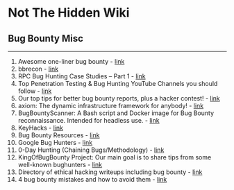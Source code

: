 # Not The Hidden Wiki

## Bug Bounty Misc
-----

1. Awesome one-liner bug bounty - [link](https://www.scyllaforums.com/Thread/awesome-one-liner-bug-bounty.113/)
2. bbrecon - [link](https://github.com/serain/bbrecon)
3. RPC Bug Hunting Case Studies – Part 1 - [link](https://www.fortinet.com/blog/threat-research/the-case-studies-of-microsoft-windows-remote-procedure-call-serv)
4. Top Penetration Testing & Bug Hunting YouTube Channels you should follow - [link](https://www.linkedin.com/posts/omarsalama_pentesting-bugbounty-vulnerabilities-activity-6734397230221938688-c2Jq)
5. Our top tips for better bug bounty reports, plus a hacker contest! - [link](https://about.gitlab.com/blog/2020/09/28/top-tips-for-better-bug-bounty-reports-and-a-hacker-contest/#celebrating-great-reports-and-great-reporters)
6. axiom: The dynamic infrastructure framework for anybody! - [link](https://github.com/pry0cc/axiom)
7. BugBountyScanner: A Bash script and Docker image for Bug Bounty reconnaissance. Intended for headless use. - [link](https://github.com/chvancooten/BugBountyScanner)
8. KeyHacks - [link](https://github.com/streaak/keyhacks)
9.  Bug Bounty Resources - [link](https://reconshell.com/bug-bounty-resources/)
10. Google Bug Hunters - [link](https://bughunters.google.com/)
11. 0-Day Hunting (Chaining Bugs/Methodology) - [link](https://blog.riotsecurityteam.com/0day-chains)
12. KingOfBugBounty Project: Our main goal is to share tips from some well-known bughunters - [link](https://github.com/KingOfBugbounty/KingOfBugBountyTips)
13. Directory of ethical hacking writeups including bug bounty - [link](https://pentester.land/writeups/)
14. 4 bug bounty mistakes and how to avoid them - [link](https://blog.intigriti.com/2024/04/17/4-bug-bounty-mistakes-and-how-to-avoid-them/)